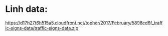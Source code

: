 # Linh data:
https://d17h27t6h515a5.cloudfront.net/topher/2017/February/5898cd6f_traffic-signs-data/traffic-signs-data.zip
